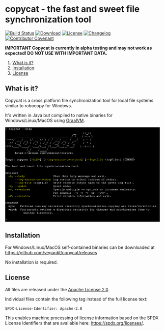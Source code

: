 # copycat - the fast and sweet file synchronization tool

[![Build Status](https://github.com/vegardit/copycat/workflows/Build/badge.svg "GitHub Actions")](https://github.com/vegardit/copycat/actions?query=workflow%3A%22Build%22)
[![Download](https://img.shields.io/badge/Download-latest-orange.svg)](https://github.com/vegardit/copycat/releases/tag/snapshot)
[![License](https://img.shields.io/github/license/vegardit/copycat.svg?color=blue&label=License)](LICENSE.txt)
[![Changelog](https://img.shields.io/badge/History-changelog-blue)](CHANGELOG.md)
[![Contributor Covenant](https://img.shields.io/badge/Contributor%20Covenant-v2.0%20adopted-ff69b4.svg)](CODE_OF_CONDUCT.md)

**IMPORTANT Copycat is currently in alpha testing and may not work as expected! DO NOT USE WITH IMPORTANT DATA.**

1. [What is it?](#what-is-it)
1. [Installation](#installation)
1. [License](#license)


## <a name="what-is-it"></a>What is it?

Copycat is a cross platform file synchronization tool for local file systems similar to robocopy for Windows.

It's written in Java but compiled to native binaries for Windows/Linux/MacOS using [GraalVM](https://graalvm.org).

![screen](src/site/img/screen.png)


## <a name="installation"></a>Installation

For Windows/Linux/MacOS self-contained binaries can be downloaded at https://github.com/vegardit/copycat/releases

No installation is required.


## <a name="license"></a>License

All files are released under the [Apache License 2.0](LICENSE.txt).

Individual files contain the following tag instead of the full license text:
```
SPDX-License-Identifier: Apache-2.0
```

This enables machine processing of license information based on the SPDX License Identifiers that are available here: https://spdx.org/licenses/.
